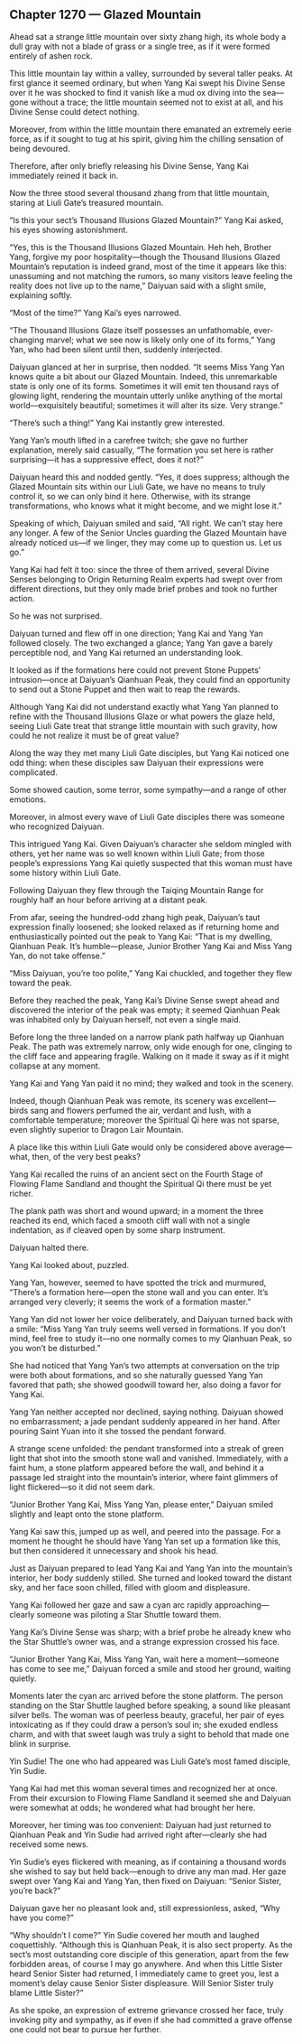 ## Chapter 1270 — Glazed Mountain

Ahead sat a strange little mountain over sixty zhang high, its whole body a dull gray with not a blade of grass or a single tree, as if it were formed entirely of ashen rock.

This little mountain lay within a valley, surrounded by several taller peaks. At first glance it seemed ordinary, but when Yang Kai swept his Divine Sense over it he was shocked to find it vanish like a mud ox diving into the sea—gone without a trace; the little mountain seemed not to exist at all, and his Divine Sense could detect nothing.

Moreover, from within the little mountain there emanated an extremely eerie force, as if it sought to tug at his spirit, giving him the chilling sensation of being devoured.

Therefore, after only briefly releasing his Divine Sense, Yang Kai immediately reined it back in.

Now the three stood several thousand zhang from that little mountain, staring at Liuli Gate’s treasured mountain.

“Is this your sect’s Thousand Illusions Glazed Mountain?” Yang Kai asked, his eyes showing astonishment.

“Yes, this is the Thousand Illusions Glazed Mountain. Heh heh, Brother Yang, forgive my poor hospitality—though the Thousand Illusions Glazed Mountain’s reputation is indeed grand, most of the time it appears like this: unassuming and not matching the rumors, so many visitors leave feeling the reality does not live up to the name,” Daiyuan said with a slight smile, explaining softly.

“Most of the time?” Yang Kai’s eyes narrowed.

“The Thousand Illusions Glaze itself possesses an unfathomable, ever-changing marvel; what we see now is likely only one of its forms,” Yang Yan, who had been silent until then, suddenly interjected.

Daiyuan glanced at her in surprise, then nodded. “It seems Miss Yang Yan knows quite a bit about our Glazed Mountain. Indeed, this unremarkable state is only one of its forms. Sometimes it will emit ten thousand rays of glowing light, rendering the mountain utterly unlike anything of the mortal world—exquisitely beautiful; sometimes it will alter its size. Very strange.”

“There’s such a thing!” Yang Kai instantly grew interested.

Yang Yan’s mouth lifted in a carefree twitch; she gave no further explanation, merely said casually, “The formation you set here is rather surprising—it has a suppressive effect, does it not?”

Daiyuan heard this and nodded gently. “Yes, it does suppress; although the Glazed Mountain sits within our Liuli Gate, we have no means to truly control it, so we can only bind it here. Otherwise, with its strange transformations, who knows what it might become, and we might lose it.”

Speaking of which, Daiyuan smiled and said, “All right. We can’t stay here any longer. A few of the Senior Uncles guarding the Glazed Mountain have already noticed us—if we linger, they may come up to question us. Let us go.”

Yang Kai had felt it too: since the three of them arrived, several Divine Senses belonging to Origin Returning Realm experts had swept over from different directions, but they only made brief probes and took no further action.

So he was not surprised.

Daiyuan turned and flew off in one direction; Yang Kai and Yang Yan followed closely. The two exchanged a glance; Yang Yan gave a barely perceptible nod, and Yang Kai returned an understanding look.

It looked as if the formations here could not prevent Stone Puppets’ intrusion—once at Daiyuan’s Qianhuan Peak, they could find an opportunity to send out a Stone Puppet and then wait to reap the rewards.

Although Yang Kai did not understand exactly what Yang Yan planned to refine with the Thousand Illusions Glaze or what powers the glaze held, seeing Liuli Gate treat that strange little mountain with such gravity, how could he not realize it must be of great value?

Along the way they met many Liuli Gate disciples, but Yang Kai noticed one odd thing: when these disciples saw Daiyuan their expressions were complicated.

Some showed caution, some terror, some sympathy—and a range of other emotions.

Moreover, in almost every wave of Liuli Gate disciples there was someone who recognized Daiyuan.

This intrigued Yang Kai. Given Daiyuan’s character she seldom mingled with others, yet her name was so well known within Liuli Gate; from those people’s expressions Yang Kai quietly suspected that this woman must have some history within Liuli Gate.

Following Daiyuan they flew through the Taiqing Mountain Range for roughly half an hour before arriving at a distant peak.

From afar, seeing the hundred-odd zhang high peak, Daiyuan’s taut expression finally loosened; she looked relaxed as if returning home and enthusiastically pointed out the peak to Yang Kai: “That is my dwelling, Qianhuan Peak. It’s humble—please, Junior Brother Yang Kai and Miss Yang Yan, do not take offense.”

“Miss Daiyuan, you’re too polite,” Yang Kai chuckled, and together they flew toward the peak.

Before they reached the peak, Yang Kai’s Divine Sense swept ahead and discovered the interior of the peak was empty; it seemed Qianhuan Peak was inhabited only by Daiyuan herself, not even a single maid.

Before long the three landed on a narrow plank path halfway up Qianhuan Peak. The path was extremely narrow, only wide enough for one, clinging to the cliff face and appearing fragile. Walking on it made it sway as if it might collapse at any moment.

Yang Kai and Yang Yan paid it no mind; they walked and took in the scenery.

Indeed, though Qianhuan Peak was remote, its scenery was excellent—birds sang and flowers perfumed the air, verdant and lush, with a comfortable temperature; moreover the Spiritual Qi here was not sparse, even slightly superior to Dragon Lair Mountain.

A place like this within Liuli Gate would only be considered above average—what, then, of the very best peaks?

Yang Kai recalled the ruins of an ancient sect on the Fourth Stage of Flowing Flame Sandland and thought the Spiritual Qi there must be yet richer.

The plank path was short and wound upward; in a moment the three reached its end, which faced a smooth cliff wall with not a single indentation, as if cleaved open by some sharp instrument.

Daiyuan halted there.

Yang Kai looked about, puzzled.

Yang Yan, however, seemed to have spotted the trick and murmured, “There’s a formation here—open the stone wall and you can enter. It’s arranged very cleverly; it seems the work of a formation master.”

Yang Yan did not lower her voice deliberately, and Daiyuan turned back with a smile: “Miss Yang Yan truly seems well versed in formations. If you don’t mind, feel free to study it—no one normally comes to my Qianhuan Peak, so you won’t be disturbed.”

She had noticed that Yang Yan’s two attempts at conversation on the trip were both about formations, and so she naturally guessed Yang Yan favored that path; she showed goodwill toward her, also doing a favor for Yang Kai.

Yang Yan neither accepted nor declined, saying nothing. Daiyuan showed no embarrassment; a jade pendant suddenly appeared in her hand. After pouring Saint Yuan into it she tossed the pendant forward.

A strange scene unfolded: the pendant transformed into a streak of green light that shot into the smooth stone wall and vanished. Immediately, with a faint hum, a stone platform appeared before the wall, and behind it a passage led straight into the mountain’s interior, where faint glimmers of light flickered—so it did not seem dark.

“Junior Brother Yang Kai, Miss Yang Yan, please enter,” Daiyuan smiled slightly and leapt onto the stone platform.

Yang Kai saw this, jumped up as well, and peered into the passage. For a moment he thought he should have Yang Yan set up a formation like this, but then considered it unnecessary and shook his head.

Just as Daiyuan prepared to lead Yang Kai and Yang Yan into the mountain’s interior, her body suddenly stilled. She turned and looked toward the distant sky, and her face soon chilled, filled with gloom and displeasure.

Yang Kai followed her gaze and saw a cyan arc rapidly approaching—clearly someone was piloting a Star Shuttle toward them.

Yang Kai’s Divine Sense was sharp; with a brief probe he already knew who the Star Shuttle’s owner was, and a strange expression crossed his face.

“Junior Brother Yang Kai, Miss Yang Yan, wait here a moment—someone has come to see me,” Daiyuan forced a smile and stood her ground, waiting quietly.

Moments later the cyan arc arrived before the stone platform. The person standing on the Star Shuttle laughed before speaking, a sound like pleasant silver bells. The woman was of peerless beauty, graceful, her pair of eyes intoxicating as if they could draw a person’s soul in; she exuded endless charm, and with that sweet laugh was truly a sight to behold that made one blink in surprise.

Yin Sudie! The one who had appeared was Liuli Gate’s most famed disciple, Yin Sudie.

Yang Kai had met this woman several times and recognized her at once. From their excursion to Flowing Flame Sandland it seemed she and Daiyuan were somewhat at odds; he wondered what had brought her here.

Moreover, her timing was too convenient: Daiyuan had just returned to Qianhuan Peak and Yin Sudie had arrived right after—clearly she had received some news.

Yin Sudie’s eyes flickered with meaning, as if containing a thousand words she wished to say but held back—enough to drive any man mad. Her gaze swept over Yang Kai and Yang Yan, then fixed on Daiyuan: “Senior Sister, you’re back?”

Daiyuan gave her no pleasant look and, still expressionless, asked, “Why have you come?”

“Why shouldn’t I come?” Yin Sudie covered her mouth and laughed coquettishly. “Although this is Qianhuan Peak, it is also sect property. As the sect’s most outstanding core disciple of this generation, apart from the few forbidden areas, of course I may go anywhere. And when this Little Sister heard Senior Sister had returned, I immediately came to greet you, lest a moment’s delay cause Senior Sister displeasure. Will Senior Sister truly blame Little Sister?”

As she spoke, an expression of extreme grievance crossed her face, truly invoking pity and sympathy, as if even if she had committed a grave offense one could not bear to pursue her further.